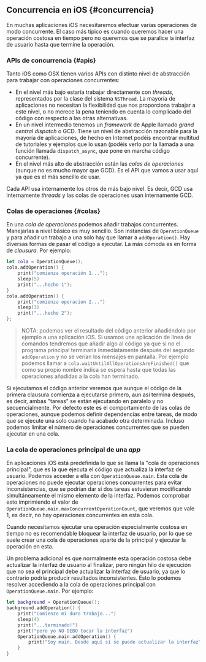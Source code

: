 ## Concurrencia en iOS {#concurrencia}

En muchas aplicaciones iOS necesitaremos efectuar varias operaciones de modo concurrente. El caso más típico es cuando queremos hacer una operación costosa en tiempo pero no queremos que se paralice la interfaz de usuario hasta que termine la operación.

### APIs de concurrencia {#apis}

Tanto iOS como OSX tienen varios APIs con distinto nivel de abstracción para trabajar con operaciones concurrentes:

- En el nivel más bajo estaría trabajar directamente con *threads*, representados por la clase del sistema `NSThread`. La mayoría de aplicaciones no necesitan la flexibilidad que nos proporciona trabajar a este nivel, o no merece la pena teniendo en cuenta lo complicado del código con respecto a las otras alternativas.
- En un nivel intermedio tenemos un _framework_ de Apple llamado *grand central dispatch* o GCD. Tiene un nivel de abstracción razonable para la mayoría de aplicaciones, de hecho en Internet podéis encontrar multitud de tutoriales y ejemplos que lo usan (podéis verlo por la llamada a una función llamada `dispatch_async`, que pone en marcha código concurrente).
- En el nivel más alto de abstracción están las *colas de operaciones* (aunque no es mucho mayor que GCD). Es el API que vamos a usar aquí ya que es el más sencillo de usar.

Cada API usa internamente los otros de más bajo nivel. Es decir, GCD usa internamente *threads* y las colas de operaciones usan internamente GCD.

### Colas de operaciones {#colas}

En una *cola de operaciones* podemos añadir trabajos concurrentes. Manejarlas a nivel básico es muy sencillo. Son instancias de `OperationQueue` y para añadir un trabajo a una solo hay que llamar a `addOperation()`. Hay diversas formas de pasar el código a ejecutar. La más cómoda es en forma de *clausura*. Por ejemplo:

```swift
let cola = OperationQueue();
cola.addOperation() {
    print("comienza operación 1...");
    sleep(5)
    print("...hecho 1");
}
cola.addOperation() {
    print("comienza operacion 2...")
    sleep(3)
    print("...hecho 2");
};
```

> NOTA: podemos ver el resultado del código anterior añadiéndolo por ejemplo a una aplicación iOS. Si usamos una aplicación de línea de comandos tendremos que añadir algo al código ya que si no el programa principal terminaría inmediatamente después del segundo `addOperation` y no se verían los mensajes en pantalla. Por ejemplo podemos llamar a `cola.waitUntilAllOperationsAreFinished()`  que como su propio nombre indica se espera hasta que todas las operaciones añadidas a la cola han terminado.

Si ejecutamos el código anterior veremos que aunque el código de la primera clausura comienza a ejecutarse primero, aun así termina después, es decir, ambas "tareas" se están ejecutando en paralelo y no secuencialmente. Por defecto este es el comportamiento de las colas de operaciones, aunque podemos definir dependencias entre tareas, de modo que se ejecute una solo cuando ha acabado otra determinada. Incluso podemos limitar el número de operaciones concurrentes que se pueden ejecutar en una cola.

### La cola de operaciones principal de una *app*

En aplicaciones iOS está predefinida lo que se llama la "cola de operaciones principal", que es la que ejecuta el código que actualiza la interfaz de usuario. Podemos acceder a ella con `OperationQueue.main`. Esta cola de operaciones no puede ejecutar operaciones concurrentes para evitar inconsistencias, que se podrían dar si dos tareas estuvieran modificando simultáneamente el mismo elemento de la interfaz. Podemos comprobar esto imprimiendo el valor de `OperationQueue.main.maxConcurrentOperationCount`, que veremos que vale 1, es decir, no hay operaciones concurrentes en esta cola.

Cuando necesitamos ejecutar una operación especialmente costosa en tiempo no es recomendable bloquear la interfaz de usuario, por lo que se suele crear una cola de operaciones aparte de la principal y ejecutar la operación en esta.  

Un problema adicional es que normalmente esta operación costosa debe actualizar la interfaz de usuario al finalizar, pero ningún hilo de ejecución que no sea el principal debe actualizar la interfaz de usuario, ya que lo contrario podría producir resultados inconsistentes. Esto lo podemos resolver accediendo a la cola de operaciones principal con `OperationQueue.main`. Por ejemplo:

```swift
let background = OperationQueue();
background.addOperation() {
    print("Comienzo mi duro trabajo...")
    sleep(4)
    print("...terminado!")
    print("pero yo NO DEBO tocar la interfaz")
    OperationQueue.main.addOperation() {
        print("Soy main. Desde aquí sí se puede actualizar la interfaz")
    }
}
```



